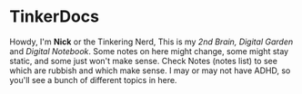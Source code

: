 # TinkerDocs
Howdy, I'm **Nick** or the Tinkering Nerd, This is my *2nd Brain,* *Digital Garden* and *Digital Notebook*. Some notes on here might change, some might stay static, and some just won't make sense. Check Notes (notes list) to see which are rubbish and which make sense. I may or may not have ADHD, so you'll see a bunch of different topics in here.   
